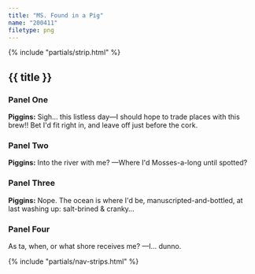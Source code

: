 ```yaml
---
title: "MS. Found in a Pig"
name: "200411"
filetype: png
---
```


{% include "partials/strip.html" %}
<div markdown="1" class="sr-only">

## {{ title }}

### Panel One
**Piggins:** Sigh&hellip; this listless day&mdash;I should hope to trade places with this brew!! Bet I'd fit right in, and leave off just before the cork.  

### Panel Two
**Piggins:** Into the river with me? &mdash;Where I'd
Mosses-a-long until spotted?

### Panel Three
**Piggins:** Nope. The ocean is where I'd be,
manuscripted-and-bottled, at last washing up: salt-brined &amp;
cranky&hellip;

### Panel Four
As ta, when, or what shore receives me? &mdash;I&hellip; dunno.

</div>
{% include "partials/nav-strips.html" %}
